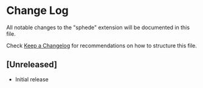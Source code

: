 # Change Log

All notable changes to the "sphede" extension will be documented in this file.

Check [Keep a Changelog](http://keepachangelog.com/) for recommendations on how to structure this file.

## [Unreleased]

- Initial release